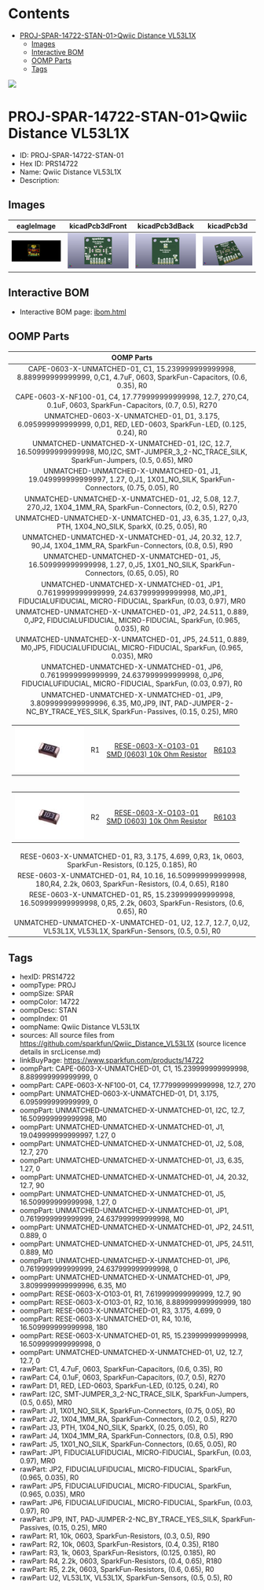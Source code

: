



Contents
========

* [PROJ-SPAR-14722-STAN-01>Qwiic Distance VL53L1X](#proj-spar-14722-stan-01qwiic-distance-vl53l1x)
	* [Images](#images)
	* [Interactive BOM](#interactive-bom)
	* [OOMP Parts](#oomp-parts)
	* [Tags](#tags)
  
![][im]
# PROJ-SPAR-14722-STAN-01>Qwiic Distance VL53L1X

- ID: PROJ-SPAR-14722-STAN-01
- Hex ID: PRS14722
- Name: Qwiic Distance VL53L1X
- Description: 

## Images
  
  

|eagleImage|kicadPcb3dFront|kicadPcb3dBack|kicadPcb3d|
| :---: | :---: | :---: | :---: |
|[![eagleImage](eagleImage_140.png)](eagleImage_600.png)|[![kicadPcb3dFront](kicadPcb3dFront_140.png)](kicadPcb3dFront_600.png)|[![kicadPcb3dBack](kicadPcb3dBack_140.png)](kicadPcb3dBack_600.png)|[![kicadPcb3d](kicadPcb3d_140.png)](kicadPcb3d_600.png)|

## Interactive BOM

- Interactive BOM page: [ibom.html](kicad/bom/ibom.html)

## OOMP Parts
  

|OOMP Parts|
| :---: |
|CAPE-0603-X-UNMATCHED-01, C1, 15.239999999999998, 8.889999999999999, 0,C1, 4.7uF, 0603, SparkFun-Capacitors, (0.6, 0.35), R0|
|CAPE-0603-X-NF100-01, C4, 17.779999999999998, 12.7, 270,C4, 0.1uF, 0603, SparkFun-Capacitors, (0.7, 0.5), R270|
|UNMATCHED-0603-X-UNMATCHED-01, D1, 3.175, 6.095999999999999, 0,D1, RED, LED-0603, SparkFun-LED, (0.125, 0.24), R0|
|UNMATCHED-UNMATCHED-X-UNMATCHED-01, I2C, 12.7, 16.509999999999998, M0,I2C, SMT-JUMPER_3_2-NC_TRACE_SILK, SparkFun-Jumpers, (0.5, 0.65), MR0|
|UNMATCHED-UNMATCHED-X-UNMATCHED-01, J1, 19.049999999999997, 1.27, 0,J1, 1X01_NO_SILK, SparkFun-Connectors, (0.75, 0.05), R0|
|UNMATCHED-UNMATCHED-X-UNMATCHED-01, J2, 5.08, 12.7, 270,J2, 1X04_1MM_RA, SparkFun-Connectors, (0.2, 0.5), R270|
|UNMATCHED-UNMATCHED-X-UNMATCHED-01, J3, 6.35, 1.27, 0,J3, PTH, 1X04_NO_SILK, SparkX, (0.25, 0.05), R0|
|UNMATCHED-UNMATCHED-X-UNMATCHED-01, J4, 20.32, 12.7, 90,J4, 1X04_1MM_RA, SparkFun-Connectors, (0.8, 0.5), R90|
|UNMATCHED-UNMATCHED-X-UNMATCHED-01, J5, 16.509999999999998, 1.27, 0,J5, 1X01_NO_SILK, SparkFun-Connectors, (0.65, 0.05), R0|
|UNMATCHED-UNMATCHED-X-UNMATCHED-01, JP1, 0.7619999999999999, 24.637999999999998, M0,JP1, FIDUCIALUFIDUCIAL, MICRO-FIDUCIAL, SparkFun, (0.03, 0.97), MR0|
|UNMATCHED-UNMATCHED-X-UNMATCHED-01, JP2, 24.511, 0.889, 0,JP2, FIDUCIALUFIDUCIAL, MICRO-FIDUCIAL, SparkFun, (0.965, 0.035), R0|
|UNMATCHED-UNMATCHED-X-UNMATCHED-01, JP5, 24.511, 0.889, M0,JP5, FIDUCIALUFIDUCIAL, MICRO-FIDUCIAL, SparkFun, (0.965, 0.035), MR0|
|UNMATCHED-UNMATCHED-X-UNMATCHED-01, JP6, 0.7619999999999999, 24.637999999999998, 0,JP6, FIDUCIALUFIDUCIAL, MICRO-FIDUCIAL, SparkFun, (0.03, 0.97), R0|
|UNMATCHED-UNMATCHED-X-UNMATCHED-01, JP9, 3.8099999999999996, 6.35, M0,JP9, INT, PAD-JUMPER-2-NC_BY_TRACE_YES_SILK, SparkFun-Passives, (0.15, 0.25), MR0|
|<table><tr><td>![RESE-0603-X-O103-01](https://raw.githubusercontent.com/oomlout/oomlout_OOMP_parts/main/RESE-0603-X-O103-01/image_140.jpg)</td><td> R1</td><td>[RESE-0603-X-O103-01<br>SMD (0603) 10k Ohm Resistor](https://github.com/oomlout/oomlout_OOMP_parts/tree/main/RESE-0603-X-O103-01/)</td><td>[R6103](https://github.com/oomlout/oomlout_OOMP_parts/tree/main/RESE-0603-X-O103-01/)</td></tr></table>|
|<table><tr><td>![RESE-0603-X-O103-01](https://raw.githubusercontent.com/oomlout/oomlout_OOMP_parts/main/RESE-0603-X-O103-01/image_140.jpg)</td><td> R2</td><td>[RESE-0603-X-O103-01<br>SMD (0603) 10k Ohm Resistor](https://github.com/oomlout/oomlout_OOMP_parts/tree/main/RESE-0603-X-O103-01/)</td><td>[R6103](https://github.com/oomlout/oomlout_OOMP_parts/tree/main/RESE-0603-X-O103-01/)</td></tr></table>|
|RESE-0603-X-UNMATCHED-01, R3, 3.175, 4.699, 0,R3, 1k, 0603, SparkFun-Resistors, (0.125, 0.185), R0|
|RESE-0603-X-UNMATCHED-01, R4, 10.16, 16.509999999999998, 180,R4, 2.2k, 0603, SparkFun-Resistors, (0.4, 0.65), R180|
|RESE-0603-X-UNMATCHED-01, R5, 15.239999999999998, 16.509999999999998, 0,R5, 2.2k, 0603, SparkFun-Resistors, (0.6, 0.65), R0|
|UNMATCHED-UNMATCHED-X-UNMATCHED-01, U2, 12.7, 12.7, 0,U2, VL53L1X, VL53L1X, SparkFun-Sensors, (0.5, 0.5), R0|

## Tags

- hexID: PRS14722
- oompType: PROJ
- oompSize: SPAR
- oompColor: 14722
- oompDesc: STAN
- oompIndex: 01
- oompName: Qwiic Distance VL53L1X
- sources: All source files from https://github.com/sparkfun/Qwiic_Distance_VL53L1X (source licence details in srcLicense.md)
- linkBuyPage: https://www.sparkfun.com/products/14722
- oompPart: CAPE-0603-X-UNMATCHED-01, C1, 15.239999999999998, 8.889999999999999, 0
- oompPart: CAPE-0603-X-NF100-01, C4, 17.779999999999998, 12.7, 270
- oompPart: UNMATCHED-0603-X-UNMATCHED-01, D1, 3.175, 6.095999999999999, 0
- oompPart: UNMATCHED-UNMATCHED-X-UNMATCHED-01, I2C, 12.7, 16.509999999999998, M0
- oompPart: UNMATCHED-UNMATCHED-X-UNMATCHED-01, J1, 19.049999999999997, 1.27, 0
- oompPart: UNMATCHED-UNMATCHED-X-UNMATCHED-01, J2, 5.08, 12.7, 270
- oompPart: UNMATCHED-UNMATCHED-X-UNMATCHED-01, J3, 6.35, 1.27, 0
- oompPart: UNMATCHED-UNMATCHED-X-UNMATCHED-01, J4, 20.32, 12.7, 90
- oompPart: UNMATCHED-UNMATCHED-X-UNMATCHED-01, J5, 16.509999999999998, 1.27, 0
- oompPart: UNMATCHED-UNMATCHED-X-UNMATCHED-01, JP1, 0.7619999999999999, 24.637999999999998, M0
- oompPart: UNMATCHED-UNMATCHED-X-UNMATCHED-01, JP2, 24.511, 0.889, 0
- oompPart: UNMATCHED-UNMATCHED-X-UNMATCHED-01, JP5, 24.511, 0.889, M0
- oompPart: UNMATCHED-UNMATCHED-X-UNMATCHED-01, JP6, 0.7619999999999999, 24.637999999999998, 0
- oompPart: UNMATCHED-UNMATCHED-X-UNMATCHED-01, JP9, 3.8099999999999996, 6.35, M0
- oompPart: RESE-0603-X-O103-01, R1, 7.619999999999999, 12.7, 90
- oompPart: RESE-0603-X-O103-01, R2, 10.16, 8.889999999999999, 180
- oompPart: RESE-0603-X-UNMATCHED-01, R3, 3.175, 4.699, 0
- oompPart: RESE-0603-X-UNMATCHED-01, R4, 10.16, 16.509999999999998, 180
- oompPart: RESE-0603-X-UNMATCHED-01, R5, 15.239999999999998, 16.509999999999998, 0
- oompPart: UNMATCHED-UNMATCHED-X-UNMATCHED-01, U2, 12.7, 12.7, 0
- rawPart: C1, 4.7uF, 0603, SparkFun-Capacitors, (0.6, 0.35), R0
- rawPart: C4, 0.1uF, 0603, SparkFun-Capacitors, (0.7, 0.5), R270
- rawPart: D1, RED, LED-0603, SparkFun-LED, (0.125, 0.24), R0
- rawPart: I2C, SMT-JUMPER_3_2-NC_TRACE_SILK, SparkFun-Jumpers, (0.5, 0.65), MR0
- rawPart: J1, 1X01_NO_SILK, SparkFun-Connectors, (0.75, 0.05), R0
- rawPart: J2, 1X04_1MM_RA, SparkFun-Connectors, (0.2, 0.5), R270
- rawPart: J3, PTH, 1X04_NO_SILK, SparkX, (0.25, 0.05), R0
- rawPart: J4, 1X04_1MM_RA, SparkFun-Connectors, (0.8, 0.5), R90
- rawPart: J5, 1X01_NO_SILK, SparkFun-Connectors, (0.65, 0.05), R0
- rawPart: JP1, FIDUCIALUFIDUCIAL, MICRO-FIDUCIAL, SparkFun, (0.03, 0.97), MR0
- rawPart: JP2, FIDUCIALUFIDUCIAL, MICRO-FIDUCIAL, SparkFun, (0.965, 0.035), R0
- rawPart: JP5, FIDUCIALUFIDUCIAL, MICRO-FIDUCIAL, SparkFun, (0.965, 0.035), MR0
- rawPart: JP6, FIDUCIALUFIDUCIAL, MICRO-FIDUCIAL, SparkFun, (0.03, 0.97), R0
- rawPart: JP9, INT, PAD-JUMPER-2-NC_BY_TRACE_YES_SILK, SparkFun-Passives, (0.15, 0.25), MR0
- rawPart: R1, 10k, 0603, SparkFun-Resistors, (0.3, 0.5), R90
- rawPart: R2, 10k, 0603, SparkFun-Resistors, (0.4, 0.35), R180
- rawPart: R3, 1k, 0603, SparkFun-Resistors, (0.125, 0.185), R0
- rawPart: R4, 2.2k, 0603, SparkFun-Resistors, (0.4, 0.65), R180
- rawPart: R5, 2.2k, 0603, SparkFun-Resistors, (0.6, 0.65), R0
- rawPart: U2, VL53L1X, VL53L1X, SparkFun-Sensors, (0.5, 0.5), R0



[im]: kicadPcb3d_450.png
